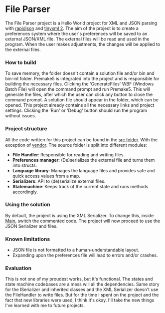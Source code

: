 # File Parser
The File Parser project is a Hello World project for XML and JSON parsing with [rapidjson](https://rapidjson.org/) and [tinyxml 2](https://github.com/leethomason/tinyxml2).
The aim of the project is to create a preferences system where the user's preferences will be saved to an external JSON/XML file.
The external files will be read and used in the program. When the user makes adjustments, the changes will be applied to the external files.

### How to build
To save memory, the folder doesn't contain a solution file and/or bin and bin-int folder. Premake5 is integrated into the project and is responsible for building the necessary files. 
Clicking the 'GenerateFiles' WBF (Windows Batch File) will open the command prompt and run Premake5. This will generate the files, after which the user can click any button to close the command prompt.
A solution file should appear in the folder, which can be opened. This project already contains all the necessary links and project settings. Clicking the 'Run' or 'Debug' button should run the program without issues.

### Project structure
All the code written for this project can be found in the [src folder](File_Parser/src). With the exception of [vendor](File_Parser/src/Vendor). The source folder is split into different modules:
- **File Handler**: Responsible for reading and writing files.
- **Preferences manager**: (De)serializes the external file and turns them into structs.
- **Language library**: Manages the language files and provides safe and quick access values from a map.
- **Serializers**: API to (de)serialize external files.
- **Statemachine**: Keeps track of the current state and runs methods accordingly.

### Using the solution
By default, the project is using the XML Serializer. To change this, inside [Main](File_Parser/src/Main.cpp), switch the commented code. The project will now proceed to use the JSON Serializer and files.

### Known limitations
- JSON file is not formatted to a human-understandable layout.
- Expanding upon the preferences file will lead to errors and/or crashes.

### Evaluation
This is not one of my proudest works, but it's functional. The states and state machine codebases are a mess will all the dependencies. Same story for the ISerializer and inherited classes and the XML Serializer doesn't use the FileHandler to write files. But for the time I spent on the project and the fact that new libraries were used, I think it's okay. I'll take the new things I've learned with me to future projects. 
